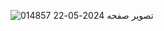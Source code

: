 ![تصویر صفحه 2024-05-22 014857](https://github.com/Mr-Banana-2045/-calculator/assets/109140672/a2428bb4-c4e9-43a0-8525-273a581423ab)
